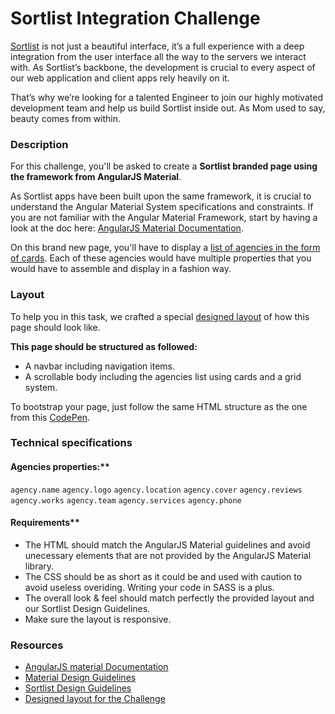 # Sortlist Integration Challenge

[Sortlist](https://www.sortlist.com) is not just a beautiful interface, it’s a full experience with a deep integration from the user interface all the way to the servers we interact with. As Sortlist’s backbone, the development is crucial to every aspect of our web application and client apps rely heavily on it.

That’s why we’re looking for a talented Engineer to join our highly motivated development team and help us build Sortlist inside out. As Mom used to say, beauty comes from within.

### Description

For this challenge, you'll be asked to create a **Sortlist branded page using the framework from AngularJS Material**.

As Sortlist apps have been built upon the same framework, it is crucial to understand the Angular Material System specifications and constraints. If you are not familiar with the Angular Material Framework, start by having a look at the doc here: [AngularJS Material Documentation](https://material.angularjs.org/latest/getting-started).

On this brand new page, you'll have to display a [list of agencies in the form of cards](https://invis.io/GMQAPBAXC2H#/344421089_Public-Longtail). Each of these agencies would have multiple properties that you would have to assemble and display in a fashion way.

### Layout

To help you in this task, we crafted a special [designed layout](https://invis.io/GMQAPBAXC2H#/344421089_Public-Longtail) of how this page should look like.

**This page should be structured as followed:**
- A navbar including navigation items.
- A scrollable body including the agencies list using cards and a grid system.

To bootstrap your page, just follow the same HTML structure as the one from this [CodePen](https://codepen.io/team/AngularMaterial/pen/RrbXyW.).

### Technical specifications

#### Agencies properties:**
`agency.name` `agency.logo` `agency.location` `agency.cover` `agency.reviews` `agency.works` `agency.team` `agency.services` `agency.phone`

#### Requirements**
- The HTML should match the AngularJS Material guidelines and avoid unecessary elements that are not provided by the AngularJS Material library.
- The CSS should be as short as it could be and used with caution to avoid useless overiding. Writing your code in SASS is a plus.
- The overall look & feel should match perfectly the provided layout and our Sortlist Design Guidelines.
- Make sure the layout is responsive.

### Resources

- [AngularJS material Documentation](https://material.angularjs.org/latest/getting-started)
- [Material Design Guidelines](https://material.io/design/)
- [Sortlist Design Guidelines](https://projects.invisionapp.com/boards/QC3A0ELUWN23S/)
- [Designed layout for the Challenge](https://invis.io/GMQAPBAXC2H#/344421089_Public-Longtail)

